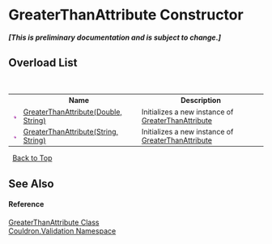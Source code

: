 # GreaterThanAttribute Constructor 
 _**\[This is preliminary documentation and is subject to change.\]**_


## Overload List
&nbsp;<table><tr><th></th><th>Name</th><th>Description</th></tr><tr><td>![Public method](media/pubmethod.gif "Public method")</td><td><a href="M_Couldron_Validation_GreaterThanAttribute__ctor">GreaterThanAttribute(Double, String)</a></td><td>
Initializes a new instance of <a href="T_Couldron_Validation_GreaterThanAttribute">GreaterThanAttribute</a></td></tr><tr><td>![Public method](media/pubmethod.gif "Public method")</td><td><a href="M_Couldron_Validation_GreaterThanAttribute__ctor_1">GreaterThanAttribute(String, String)</a></td><td>
Initializes a new instance of <a href="T_Couldron_Validation_GreaterThanAttribute">GreaterThanAttribute</a></td></tr></table>&nbsp;
<a href="#greaterthanattribute-constructor">Back to Top</a>

## See Also


#### Reference
<a href="T_Couldron_Validation_GreaterThanAttribute">GreaterThanAttribute Class</a><br /><a href="N_Couldron_Validation">Couldron.Validation Namespace</a><br />